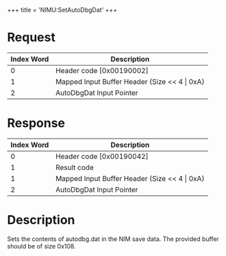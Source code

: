 +++
title = 'NIMU:SetAutoDbgDat'
+++

# Request

| Index Word | Description                                     |
|------------|-------------------------------------------------|
| 0          | Header code \[0x00190002\]                      |
| 1          | Mapped Input Buffer Header (Size \<\< 4 \| 0xA) |
| 2          | AutoDbgDat Input Pointer                        |

# Response

| Index Word | Description                                     |
|------------|-------------------------------------------------|
| 0          | Header code \[0x00190042\]                      |
| 1          | Result code                                     |
| 1          | Mapped Input Buffer Header (Size \<\< 4 \| 0xA) |
| 2          | AutoDbgDat Input Pointer                        |

# Description

Sets the contents of autodbg.dat in the NIM save data. The provided
buffer should be of size 0x108.